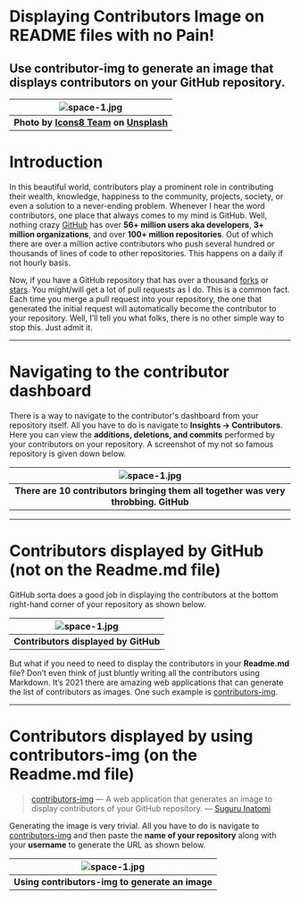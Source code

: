# Displaying Contributors Image on README files with no Pain!

## Use contributor-img to generate an image that displays contributors on your GitHub repository.


| ![space-1.jpg](https://miro.medium.com/max/1050/1*y5d_xjclUbHMeHrC1Qnv5w.jpeg) | 
|:--:| 
| **Photo by [Icons8 Team](https://unsplash.com/@icons8?utm_source=unsplash&utm_medium=referral&utm_content=creditCopyText) on [Unsplash](https://unsplash.com/s/photos/project?utm_source=unsplash&utm_medium=referral&utm_content=creditCopyText)** |

# Introduction
In this beautiful world, contributors play a prominent role in contributing their wealth, knowledge, happiness to the community, projects, society, or even a solution to a never-ending problem. Whenever I hear the word contributors, one place that always comes to my mind is GitHub. Well, nothing crazy [GitHub](https://github.com/) has over **56+ million users aka developers**, **3+ million organizations**, and over **100+ million repositories**. Out of which there are over a million active contributors who push several hundred or thousands of lines of code to other repositories. This happens on a daily if not hourly basis.

Now, if you have a GitHub repository that has over a thousand [forks](https://docs.github.com/en/free-pro-team@latest/github/getting-started-with-github/fork-a-repo) or [stars](https://stars.github.com/). You might/will get a lot of pull requests as I do. This is a common fact. Each time you merge a pull request into your repository, the one that generated the initial request will automatically become the contributor to your repository. Well, I’ll tell you what folks, there is no other simple way to stop this. Just admit it.

---

# Navigating to the contributor dashboard
There is a way to navigate to the contributor's dashboard from your repository itself. All you have to do is navigate to **Insights → Contributors**. Here you can view the **additions, deletions, and commits** performed by your contributors on your repository. A screenshot of my not so famous repository is given down below.

| ![space-1.jpg](https://miro.medium.com/max/1050/1*DgzH24d0ZvJv0mwtaYGYBQ.png) | 
|:--:| 
| **There are 10 contributors bringing them all together was very throbbing. GitHub** |


---


# Contributors displayed by GitHub (not on the Readme.md file)
GitHub sorta does a good job in displaying the contributors at the bottom right-hand corner of your repository as shown below.

| ![space-1.jpg](https://miro.medium.com/max/513/1*yb50Ohl6Imca7R6Wo_CHYg.png) | 
|:--:| 
| **Contributors displayed by GitHub** |


But what if you need to need to display the contributors in your **Readme.md** file? Don’t even think of just bluntly writing all the contributors using Markdown. It’s 2021 there are amazing web applications that can generate the list of contributors as images. One such example is [contributors-img](https://contrib.rocks/preview).

---

# Contributors displayed by using contributors-img (on the Readme.md file)

> [contributors-img](https://dev.to/lacolaco/introducing-contributors-img-keep-contributors-in-readme-md-gci) — A web application that generates an image to display contributors of your GitHub repository. — [Suguru Inatomi](https://dev.to/lacolaco)

Generating the image is very trivial. All you have to do is navigate to [contributors-img](https://contrib.rocks/preview) and then paste the **name of your repository** along with your **username** to generate the URL as shown below.

| ![space-1.jpg](https://miro.medium.com/max/1050/1*eSrUBAB6RjJQKZDoKcMCPA.png) | 
|:--:| 
| **Using contributors-img to generate an image** |



